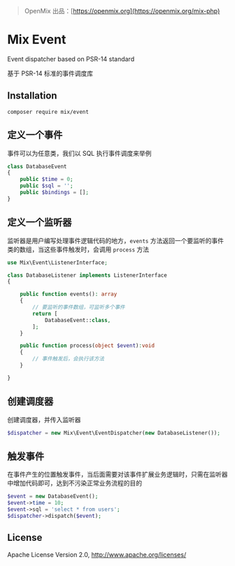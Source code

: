 > OpenMix 出品：[https://openmix.org](https://openmix.org/mix-php)

# Mix Event

Event dispatcher based on PSR-14 standard

基于 PSR-14 标准的事件调度库

## Installation

```
composer require mix/event
```

## 定义一个事件

事件可以为任意类，我们以 SQL 执行事件调度来举例

```php
class DatabaseEvent
{
    public $time = 0;
    public $sql = '';
    public $bindings = [];
}
```

## 定义一个监听器

监听器是用户编写处理事件逻辑代码的地方，`events` 方法返回一个要监听的事件类的数组，当这些事件触发时，会调用 `process` 方法

```php
use Mix\Event\ListenerInterface;

class DatabaseListener implements ListenerInterface
{

    public function events(): array
    {
        // 要监听的事件数组，可监听多个事件
        return [
            DatabaseEvent::class,
        ];
    }

    public function process(object $event):void
    {
        // 事件触发后，会执行该方法
    }

}
```

## 创建调度器

创建调度器，并传入监听器

```php
$dispatcher = new Mix\Event\EventDispatcher(new DatabaseListener());
```

## 触发事件

在事件产生的位置触发事件，当后面需要对该事件扩展业务逻辑时，只需在监听器中增加代码即可，达到不污染正常业务流程的目的

```php
$event = new DatabaseEvent();
$event->time = 10;
$event->sql = 'select * from users';
$dispatcher->dispatch($event);
```

## License

Apache License Version 2.0, http://www.apache.org/licenses/

